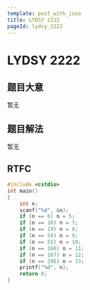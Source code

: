```yaml
---
template: post_with_isso
title: LYDSY 2222
pageId: lydsy_2222
---
```


# LYDSY 2222
<span id="poem"></span><script>$(function(){$.ajax('/api/poem?rnd='+Date.now()+Math.random()).done(function(data){$('#poem').text(data);});});</script>
## 题目大意
暂无

## 题目解法
暂无

## RTFC

```cpp
#include <cstdio>
int main()
{
    int n;
    scanf("%d", &n);
    if (n == 6) n = 5;
    if (n == 10) n = 7;
    if (n == 19) n = 8;
    if (n == 54) n = 9;
    if (n == 55) n = 10;
    if (n == 166) n = 11;
    if (n == 167) n = 12;
    if (n == 296) n = 13;
    printf("%d", n);
    return 0;
}
```
<div id="__comment"></div>
